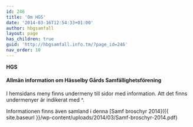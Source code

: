 ```yaml
---
id: 246
title: 'Om HGS'
date: '2014-03-16T12:54:33+01:00'
author: hbgsamfall
layout: page
has_children: true
guid: 'http://hbgsamfall.info.tm/?page_id=246'
nav_order: 10
---
```


**HGS**

#### **Allmän information om Hässelby Gårds Samfällighetsförening**

I hemsidans meny finns undermeny till sidor med information. Att det finns undermenyer är indikerat med ^.

Informationen finns även samland i denna [Samf broschyr 2014]({{ site.baseurl }}/wp-content/uploads/2014/03/Samf-broschyr-2014.pdf)

